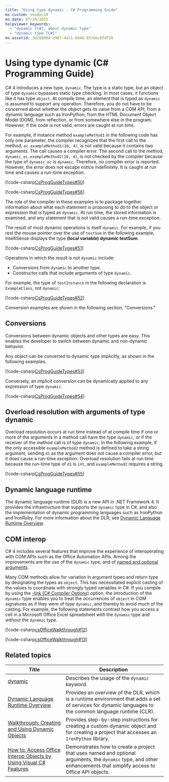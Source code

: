 ```yaml
---
title: "Using type dynamic - C# Programming Guide"
ms.custom: seodec18
ms.date: 07/20/2015
helpviewer_keywords: 
  - "dynamic [C#], about dynamic type"
  - "dynamic type [C#]"
ms.assetid: 3828989d-c967-4a51-b948-857ebc8fdf26
---
```

# Using type dynamic (C# Programming Guide)

C# 4 introduces a new type, `dynamic`. The type is a static type, but an object of type `dynamic` bypasses static type checking. In most cases, it functions like it has type `object`. At compile time, an element that is typed as `dynamic` is assumed to support any operation. Therefore, you do not have to be concerned about whether the object gets its value from a COM API, from a dynamic language such as IronPython, from the HTML Document Object Model (DOM), from reflection, or from somewhere else in the program. However, if the code is not valid, errors are caught at run time.

For example, if instance method `exampleMethod1` in the following code has only one parameter, the compiler recognizes that the first call to the method, `ec.exampleMethod1(10, 4)`, is not valid because it contains two arguments. The call causes a compiler error. The second call to the method, `dynamic_ec.exampleMethod1(10, 4)`, is not checked by the compiler because the type of `dynamic_ec` is `dynamic`. Therefore, no compiler error is reported. However, the error does not escape notice indefinitely. It is caught at run time and causes a run-time exception.

[!code-csharp[CsProgGuideTypes#50](~/samples/snippets/csharp/VS_Snippets_VBCSharp/CsProgGuideTypes/CS/usingdynamic.cs#50)]

[!code-csharp[CsProgGuideTypes#56](~/samples/snippets/csharp/VS_Snippets_VBCSharp/CsProgGuideTypes/CS/usingdynamic.cs#56)]

The role of the compiler in these examples is to package together information about what each statement is proposing to do to the object or expression that is typed as `dynamic`. At run time, the stored information is examined, and any statement that is not valid causes a run-time exception.

The result of most dynamic operations is itself `dynamic`. For example, if you rest the mouse pointer over the use of `testSum` in the following example, IntelliSense displays the type **(local variable) dynamic testSum**.

[!code-csharp[CsProgGuideTypes#51](~/samples/snippets/csharp/VS_Snippets_VBCSharp/CsProgGuideTypes/CS/usingdynamic.cs#51)]

Operations in which the result is not `dynamic` include:

* Conversions from `dynamic` to another type.
* Constructor calls that include arguments of type `dynamic`.

For example, the type of `testInstance` in the following declaration is `ExampleClass`, not `dynamic`:

[!code-csharp[CsProgGuideTypes#52](~/samples/snippets/csharp/VS_Snippets_VBCSharp/CsProgGuideTypes/CS/usingdynamic.cs#52)]

Conversion examples are shown in the following section, "Conversions."

## Conversions

Conversions between dynamic objects and other types are easy. This enables the developer to switch between dynamic and non-dynamic behavior.

Any object can be converted to dynamic type implicitly, as shown in the following examples.

[!code-csharp[CsProgGuideTypes#53](~/samples/snippets/csharp/VS_Snippets_VBCSharp/CsProgGuideTypes/CS/usingdynamic.cs#53)]

Conversely, an implicit conversion can be dynamically applied to any expression of type `dynamic`.

[!code-csharp[CsProgGuideTypes#54](~/samples/snippets/csharp/VS_Snippets_VBCSharp/CsProgGuideTypes/CS/usingdynamic.cs#54)]

## Overload resolution with arguments of type dynamic

Overload resolution occurs at run time instead of at compile time if one or more of the arguments in a method call have the type `dynamic`, or if the receiver of the method call is of type `dynamic`. In the following example, if the only accessible `exampleMethod2` method is defined to take a string argument, sending `d1` as the argument does not cause a compiler error, but it does cause a run-time exception. Overload resolution fails at run time because the run-time type of `d1` is `int`, and `exampleMethod2` requires a string.

[!code-csharp[CsProgGuideTypes#55](~/samples/snippets/csharp/VS_Snippets_VBCSharp/CsProgGuideTypes/CS/usingdynamic.cs#55)]

## Dynamic language runtime

The dynamic language runtime (DLR) is a new API in .NET Framework 4. It provides the infrastructure that supports the `dynamic` type in C#, and also the implementation of dynamic programming languages such as IronPython and IronRuby. For more information about the DLR, see [Dynamic Language Runtime Overview](../../../framework/reflection-and-codedom/dynamic-language-runtime-overview.md).

## COM interop

C# 4 includes several features that improve the experience of interoperating with COM APIs such as the Office Automation APIs. Among the improvements are the use of the `dynamic` type, and of [named and optional arguments](../classes-and-structs/named-and-optional-arguments.md).

Many COM methods allow for variation in argument types and return type by designating the types as `object`. This has necessitated explicit casting of the values to coordinate with strongly typed variables in C#. If you compile by using the [-link (C# Compiler Options)](../../language-reference/compiler-options/link-compiler-option.md) option, the introduction of the `dynamic` type enables you to treat the occurrences of `object` in COM signatures as if they were of type `dynamic`, and thereby to avoid much of the casting. For example, the following statements contrast how you access a cell in a Microsoft Office Excel spreadsheet with the `dynamic` type and without the `dynamic` type.

[!code-csharp[csOfficeWalkthrough#12](~/samples/snippets/csharp/VS_Snippets_VBCSharp/csofficewalkthrough/cs/thisaddin.cs#12)]

[!code-csharp[csOfficeWalkthrough#13](~/samples/snippets/csharp/VS_Snippets_VBCSharp/csofficewalkthrough/cs/thisaddin.cs#13)]

## Related topics

|Title|Description|
|-----------|-----------------|
|[dynamic](../../language-reference/keywords/dynamic.md)|Describes the usage of the `dynamic` keyword.|
|[Dynamic Language Runtime Overview](../../../framework/reflection-and-codedom/dynamic-language-runtime-overview.md)|Provides an overview of the DLR, which is a runtime environment that adds a set of services for dynamic languages to the common language runtime (CLR).|
|[Walkthrough: Creating and Using Dynamic Objects](walkthrough-creating-and-using-dynamic-objects.md)|Provides step-by-step instructions for creating a custom dynamic object and for creating a project that accesses an `IronPython` library.|
|[How to: Access Office Interop Objects by Using Visual C# Features](../interop/how-to-access-office-onterop-objects.md)|Demonstrates how to create a project that uses named and optional arguments, the `dynamic` type, and other enhancements that simplify access to Office API objects.|
